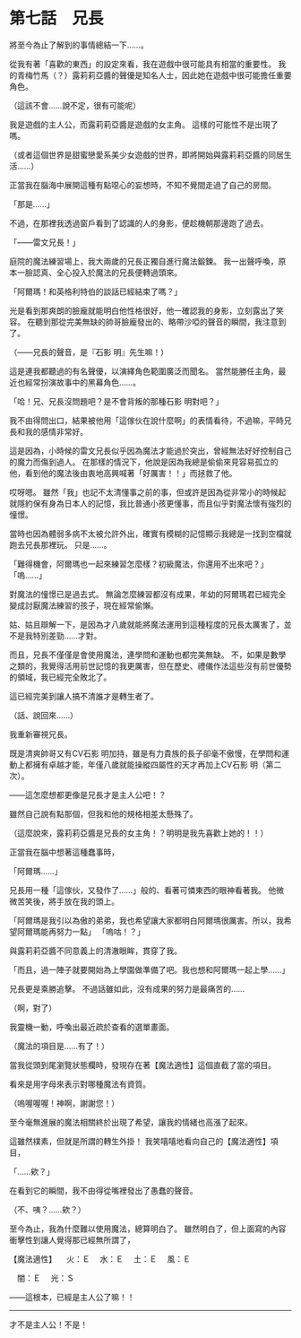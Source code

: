 # 第七話　兄長

將至今為止了解到的事情總結一下……。

從我有著「喜歡的東西」的設定來看，我在遊戲中很可能具有相當的重要性。
我的青梅竹馬（？）露莉莉亞醬的聲優是知名人士，因此她在遊戲中很可能擔任重要角色。

（這該不會……說不定，很有可能呢）

我是遊戲的主人公，而露莉莉亞醬是遊戲的女主角。
這樣的可能性不是出現了嗎。

（或者這個世界是甜蜜戀愛系美少女遊戲的世界，即將開始與露莉莉亞醬的同居生活……）

正當我在腦海中展開這種有點噁心的妄想時，不知不覺間走過了自己的房間。

「那是……」

不過，在那裡我透過窗戶看到了認識的人的身影，便趁機朝那邊跑了過去。

「――雷文兄長！」

庭院的魔法練習場上，我大兩歲的兄長正獨自進行魔法鍛鍊。
我一出聲呼喚，原本一臉認真、全心投入於魔法的兄長便轉過頭來。

「阿爾瑪！和英格利特伯的談話已經結束了嗎？」

光是看到那爽朗的臉龐就能明白他性格很好，他一確認我的身影，立刻露出了笑容。
在聽到那從完美無缺的帥哥臉龐發出的、略帶沙啞的聲音的瞬間，我注意到了。

（――兄長的聲音，是『石影 明』先生嘛！）

這是連我都聽過的有名聲優，以演繹角色範圍廣泛而聞名。
當然能勝任主角，最近也經常扮演故事中的黑幕角色……。

「哈！兄、兄長沒問題吧？是不會背叛的那種石影 明對吧？」

我不由得問出口，結果被他用「這傢伙在說什麼啊」的表情看待，不過嘛，平時兄長和我的感情非常好。

這是因為，小時候的雷文兄長似乎因為魔法才能過於突出，曾經無法好好控制自己的魔力而傷到過人。
在那樣的情況下，他說是因為我總是偷偷來見容易孤立的他，看到他的魔法後由衷地高興喊著「好厲害！！」而拯救了他。

哎呀嗯。
雖然「我」也記不太清懂事之前的事，但或許是因為從非常小的時候起就隱約保有身為日本人的記憶，我比普通小孩更懂事，而且似乎對魔法懷有強烈的憧憬。

當時也因為體弱多病不太被允許外出，確實有模糊的記憶顯示我總是一找到空檔就跑去兄長那裡玩。
只是……。

「難得機會，阿爾瑪也一起來練習怎麼樣？初級魔法，你還用不出來吧？」
「嗚……」

對魔法的憧憬已是過去式。
無論怎麼練習都沒有成果，年幼的阿爾瑪君已經完全變成討厭魔法練習的孩子，現在經常偷懶。

姑、姑且辯解一下，是因為才八歲就能將魔法運用到這種程度的兄長太厲害了，並不是我特別差勁……才對。

而且，兄長不僅僅是會使用魔法，連學問和運動也都完美無缺。
不，如果是數學之類的，我覺得活用前世記憶的我更厲害，但在歷史、禮儀作法這些沒有前世優勢的領域，我已經完全敗北了。

這已經完美到讓人搞不清誰才是轉生者了。

（話、說回來……）

我重新審視兄長。

既是清爽帥哥又有CV石影 明加持，雖是有力貴族的長子卻毫不傲慢，在學問和運動上都擁有卓越才能，年僅八歲就能操縱四屬性的天才再加上CV石影 明（第二次）。

――這怎麼想都更像是兄長才是主人公吧！？

雖然自己說有點那個，但我和他的規格相差太懸殊了。

（這麼說來，露莉莉亞醬是兄長的女主角！？明明是我先喜歡上她的！！）

正當我在腦中想著這種蠢事時，

「阿爾瑪……」

兄長用一種「這傢伙，又發作了……」般的、看著可憐東西的眼神看著我。
他微微苦笑後，將手放在我的頭上。

「阿爾瑪是我引以為傲的弟弟，我也希望讓大家都明白阿爾瑪很厲害。所以，我希望阿爾瑪能再努力一點」
「嗚咕！？」

與露莉莉亞醬不同意義上的清澈眼眸，貫穿了我。

「而且，過一陣子就要開始為上學園做準備了吧。我也想和阿爾瑪一起上學……」

兄長更是乘勝追擊。
不過話雖如此，沒有成果的努力是最痛苦的……

（啊，對了）

我靈機一動，呼喚出最近疏於查看的選單畫面。

（魔法的項目是……有了！）

當我從頭到尾瀏覽狀態欄時，發現存在著【魔法適性】這個直截了當的項目。

看來是用字母來表示對哪種魔法有資質。

（嗚喔喔喔！神啊，謝謝您！）

至今毫無進展的魔法相關終於出現了希望，讓我的情緒也高漲了起來。

這雖然樸素，但就是所謂的轉生外掛！
我笑嘻嘻地看向自己的【魔法適性】項目，

「……欸？」

在看到它的瞬間，我不由得從嘴裡發出了愚蠢的聲音。

（不、咦？……欸？）

至今為止，我為什麼難以使用魔法，總算明白了。
雖然明白了，但上面寫的內容衝擊性到讓人覺得那已經無所謂了，

【魔法適性】
　火：Ｅ
　水：Ｅ
　土：Ｅ
　風：Ｅ

　闇：Ｅ
　光：Ｓ

――這根本，已經是主人公了嘛！！

---

才不是主人公！不是！